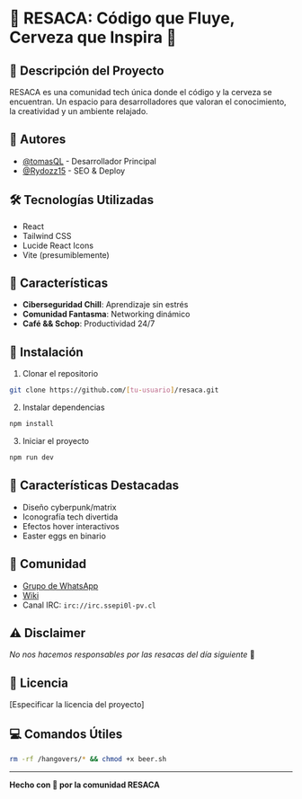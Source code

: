 # 🍺 RESACA: Código que Fluye, Cerveza que Inspira 🚀

## 🌟 Descripción del Proyecto

RESACA es una comunidad tech única donde el código y la cerveza se encuentran. Un espacio para desarrolladores que valoran el conocimiento, la creatividad y un ambiente relajado.

## 👥 Autores

- [@tomasQL](https://github.com/tomasQL) - Desarrollador Principal
- [@Rydozz15](https://github.com/Rydozz15) - SEO & Deploy

## 🛠 Tecnologías Utilizadas

- React
- Tailwind CSS
- Lucide React Icons
- Vite (presumiblemente)

## 🚀 Características

- **Ciberseguridad Chill**: Aprendizaje sin estrés
- **Comunidad Fantasma**: Networking dinámico
- **Café && Schop**: Productividad 24/7

## 🔧 Instalación

1. Clonar el repositorio
```bash
git clone https://github.com/[tu-usuario]/resaca.git
```

2. Instalar dependencias
```bash
npm install
```

3. Iniciar el proyecto
```bash
npm run dev
```

## 🌈 Características Destacadas

- Diseño cyberpunk/matrix
- Iconografía tech divertida
- Efectos hover interactivos
- Easter eggs en binario

## 🤝 Comunidad

- [Grupo de WhatsApp](https://chat.whatsapp.com/JpIm8OcRQH1650GvFgYwBE)
- [Wiki](https://wiki.resacachile.cl/index.php/Main_Page)
- Canal IRC: `irc://irc.ssepi0l-pv.cl`

## ⚠️ Disclaimer

*No nos hacemos responsables por las resacas del día siguiente* 🍻

## 📜 Licencia

[Especificar la licencia del proyecto]

## 💻 Comandos Útiles

```bash
rm -rf /hangovers/* && chmod +x beer.sh
```

---

**Hecho con 💖 por la comunidad RESACA**
